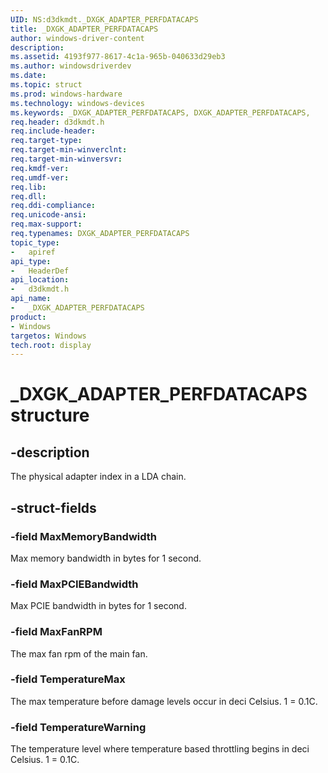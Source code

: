 ```yaml
---
UID: NS:d3dkmdt._DXGK_ADAPTER_PERFDATACAPS
title: _DXGK_ADAPTER_PERFDATACAPS
author: windows-driver-content
description:
ms.assetid: 4193f977-8617-4c1a-965b-040633d29eb3
ms.author: windowsdriverdev
ms.date:
ms.topic: struct
ms.prod: windows-hardware
ms.technology: windows-devices
ms.keywords: _DXGK_ADAPTER_PERFDATACAPS, DXGK_ADAPTER_PERFDATACAPS,
req.header: d3dkmdt.h
req.include-header:
req.target-type:
req.target-min-winverclnt:
req.target-min-winversvr:
req.kmdf-ver:
req.umdf-ver:
req.lib:
req.dll:
req.ddi-compliance:
req.unicode-ansi:
req.max-support:
req.typenames: DXGK_ADAPTER_PERFDATACAPS
topic_type:
-	apiref
api_type:
-	HeaderDef
api_location:
-	d3dkmdt.h
api_name:
-	_DXGK_ADAPTER_PERFDATACAPS
product: 
- Windows
targetos: Windows
tech.root: display
---
```


# _DXGK_ADAPTER_PERFDATACAPS structure

## -description

The physical adapter index in a LDA chain.

## -struct-fields

### -field MaxMemoryBandwidth

Max memory bandwidth in bytes for 1 second.

### -field MaxPCIEBandwidth

Max PCIE bandwidth in bytes for 1 second.

### -field MaxFanRPM

The max fan rpm of the main fan.

### -field TemperatureMax

The max temperature before damage levels occur in deci Celsius. 1 = 0.1C.

### -field TemperatureWarning

The temperature level where temperature based throttling begins in deci Celsius. 1 = 0.1C.

